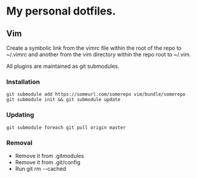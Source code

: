 # My personal dotfiles.

## Vim

Create a symbolic link from the vimrc file within the root of the repo to
~/.vimrc and another from the vim directory within the repo root to ~/.vim.

All plugins are maintained as git submodules.

### Installation

```
git submodule add https://someurl.com/somerepo vim/bundle/somerepo
git submodule init && git submodule update
```

### Updating

```
git submodule foreach git pull origin master
```

### Removal

* Remove it from .gitmodules
* Remove it from .git/config
* Run git rm --cached <path-to-module></path-to-module>
